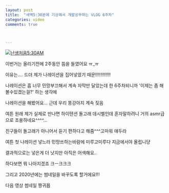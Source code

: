```yaml
---
layout: post
title:  "새벽5:30분에 기상해서 개발공부하는 VLOG 6주차"
categories: video 
comments: true



---
```


[![난생처음5:30AM](D:/sora.github.io/_posts/assets/img/youtube/yt_6.png)](https://www.youtube.com/watch?v=HbLZ4SdLoD8)



이번거는 올리기전에 2주동안 뜸을 들였어요 ㅠ_ㅠ

이유는.... 드뎌 제가 나레이션을 집어넣었기 때문!!!!!!!!!!!!



나레이션은 흠 너무 민망부끄해서 계속 자막만 달았는데 한 6주차되니까 '이제는 좀 해볼수있겠는걸?' 하는 생각에

나레이션을 해봤어요... 근데 우리 똥강아지 계속 짖음



여튼 원래 제가 실제로 만나면 하이텐션 돌고래 데시벨인데 혼자말하려니 거의 asmr급으로 조용하네요^^^^...

친구들이 돌고래가 아니어서 듣기 편하다고 해줌^^^고마워 얘두라



여튼 첫 나레이션 넣느라 민망쓰하는바람에 미루고미루다 지금에서야 올립니댱

결과적으로는 넣은게 더 낫지만 아직은 어색해요..

하다보면 뭐 나아지겠죠 크ㅡ크크크





그리고 2020년에는 썸네일을 바꾸도록 할거에요!!!

다음 영상 썸네일 짱귀욥 

